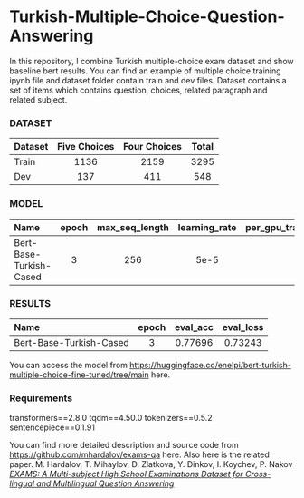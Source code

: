 # Turkish-Multiple-Choice-Question-Answering

In this repository, I combine Turkish multiple-choice exam dataset and show baseline bert results.
You can find an example of multiple choice training ipynb file and dataset folder contain train and dev files.
Dataset contains a set of items which contains question, choices, related paragraph and related subject.


### DATASET
|    Dataset    |  Five Choices  |    Four Choices      |          Total               |
| ------------- |:--------------:|:--------------------:|:----------------------------:|
|    Train      |     1136       |       2159           |          3295                |
|     Dev       |     137        |       411            |          548                 |


### MODEL
|           Name             | epoch | max_seq_length | learning_rate | per_gpu_train_batch_size |
|:---------------------------|:-----:|:--------------:|:-------------:|:------------------------:|
|   Bert-Base-Turkish-Cased  |   3   |      256       |     5e-5      |            8             |


### RESULTS
|           Name             | epoch |    eval_acc    |   eval_loss   |
|:---------------------------|:-----:|:--------------:|:-------------:|
|   Bert-Base-Turkish-Cased  |   3   |    0.77696     |    0.73243    |         

You can access the model from https://huggingface.co/enelpi/bert-turkish-multiple-choice-fine-tuned/tree/main here.


### Requirements
transformers==2.8.0
tqdm==4.50.0
tokenizers==0.5.2       
sentencepiece==0.1.91  


You can find more detailed description and source code from https://github.com/mhardalov/exams-qa here.
Also here is the related paper.
M. Hardalov, T. Mihaylov, D. Zlatkova, Y. Dinkov, I. Koychev, P. Nakov [*EXAMS: A Multi-subject High School Examinations Dataset for
Cross-lingual and Multilingual Question Answering*](http://arxiv.org/abs/2011.03080)
